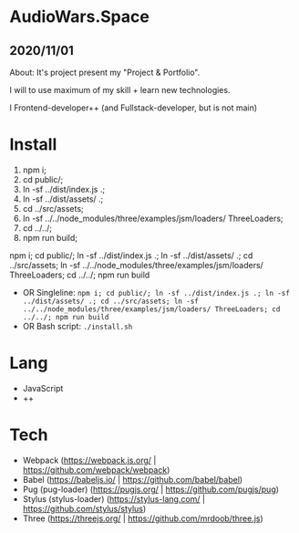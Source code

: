 # AudioWars.Space

## 2020/11/01

About: It's project present my "Project & Portfolio".

I will to use maximum of my skill + learn new technologies.

I Frontend-developer++ (and Fullstack-developer, but is not main)


# Install

1. npm i;
2. cd public/;
3. ln -sf ../dist/index.js .;
4. ln -sf ../dist/assets/ .;
5. cd ../src/assets;
6. ln -sf ../../node_modules/three/examples/jsm/loaders/ ThreeLoaders;
7. cd ../../;
8. npm run build;


npm i; cd public/; ln -sf ../dist/index.js .; ln -sf ../dist/assets/ .; cd ../src/assets; ln -sf ../../node_modules/three/examples/jsm/loaders/ ThreeLoaders; cd ../../; npm run build

* OR Singleline: `npm i; cd public/; ln -sf ../dist/index.js .; ln -sf ../dist/assets/ .; cd ../src/assets; ln -sf ../../node_modules/three/examples/jsm/loaders/ ThreeLoaders; cd ../../; npm run build`
* OR Bash script: `./install.sh`


# Lang

* JavaScript
* ++

# Tech

* Webpack (https://webpack.js.org/ | https://github.com/webpack/webpack)
* Babel (https://babeljs.io/ | https://github.com/babel/babel)
* Pug (pug-loader) (https://pugjs.org/ | https://github.com/pugjs/pug)
* Stylus (stylus-loader) (https://stylus-lang.com/ | https://github.com/stylus/stylus)
* Three (https://threejs.org/ | https://github.com/mrdoob/three.js)
